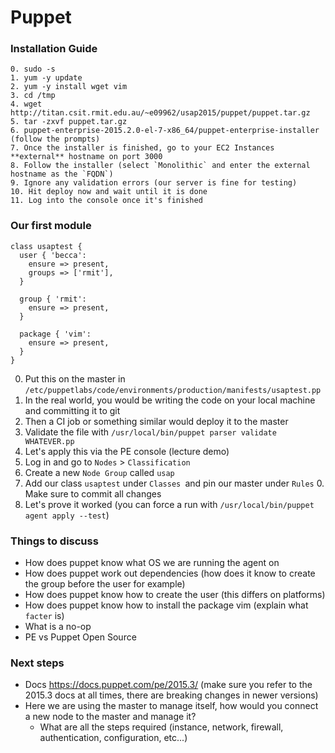 # Puppet

### Installation Guide

```
0. sudo -s
1. yum -y update
2. yum -y install wget vim
3. cd /tmp
4. wget http://titan.csit.rmit.edu.au/~e09962/usap2015/puppet/puppet.tar.gz
5. tar -zxvf puppet.tar.gz
6. puppet-enterprise-2015.2.0-el-7-x86_64/puppet-enterprise-installer (follow the prompts)
7. Once the installer is finished, go to your EC2 Instances **external** hostname on port 3000
8. Follow the installer (select `Monolithic` and enter the external hostname as the `FQDN`)
9. Ignore any validation errors (our server is fine for testing)
10. Hit deploy now and wait until it is done
11. Log into the console once it's finished
```

### Our first module

```
class usaptest {
  user { 'becca':
    ensure => present,
    groups => ['rmit'],
  }

  group { 'rmit':
    ensure => present,
  }

  package { 'vim':
    ensure => present,
  }
}
```

0. Put this on the master in `/etc/puppetlabs/code/environments/production/manifests/usaptest.pp`
  0. In the real world, you would be writing the code on your local machine and committing it to git
  1. Then a CI job or something similar would deploy it to the master
1. Validate the file with `/usr/local/bin/puppet parser validate WHATEVER.pp`
2. Let's apply this via the PE console (lecture demo)
  0. Log in and go to `Nodes` > `Classification`
  1. Create a new `Node Group` called `usap`
  2. Add our class `usaptest` under `Classes `and pin our master under `Rules`
    0. Make sure to commit all changes
3. Let's prove it worked (you can force a run with `/usr/local/bin/puppet agent apply --test`)

### Things to discuss

* How does puppet know what OS we are running the agent on
* How does puppet work out dependencies (how does it know to create the group before the user for example)
* How does puppet know how to create the user (this differs on platforms)
* How does puppet know how to install the package vim (explain what `facter` is)
* What is a no-op
* PE vs Puppet Open Source

### Next steps

* Docs https://docs.puppet.com/pe/2015.3/ (make sure you refer to the 2015.3 docs at all times, there are breaking changes in newer versions)
* Here we are using the master to manage itself, how would you connect a new node to the master and manage it?
  * What are all the steps required (instance, network, firewall, authentication, configuration, etc...)
